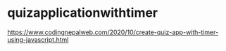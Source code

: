 # quizapplicationwithtimer

https://www.codingnepalweb.com/2020/10/create-quiz-app-with-timer-using-javascript.html
